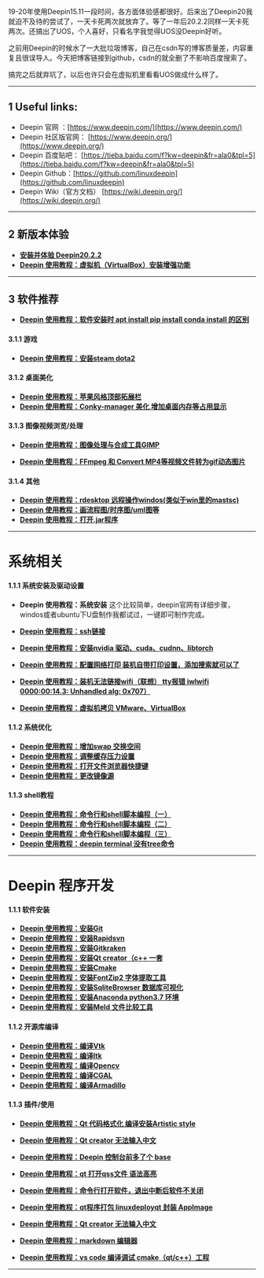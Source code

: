 




19-20年使用Deepin15.11一段时间，各方面体验感都很好。后来出了Deepin20我就迫不及待的尝试了，一天卡死两次就放弃了。等了一年后20.2.2同样一天卡死两次。还搞出了UOS，个人喜好，只看名字我觉得UOS没Deepin好听。

之前用Deepin的时候水了一大批垃圾博客，自己在csdn写的博客质量差，内容重复且很误导人。今天把博客链接到github，csdn的就全删了不影响百度搜索了。

搞完之后就弃坑了，以后也许只会在虚拟机里看看UOS做成什么样了。




---

## 1 Useful links:

* Deepin 官网 ：[https://www.deepin.com/](https://www.deepin.com/)
* Deepin 社区版官网： [https://www.deepin.org/](https://www.deepin.org/)
* Deepin 百度贴吧： [https://tieba.baidu.com/f?kw=deepin&fr=ala0&tpl=5](https://tieba.baidu.com/f?kw=deepin&fr=ala0&tpl=5)
* Deepin Github：[https://github.com/linuxdeepin](https://github.com/linuxdeepin)
* Deepin Wiki（官方文档） [https://wiki.deepin.org/](https://wiki.deepin.org/) 

---

## 2 新版本体验

- **[安装并体验 Deepin20.2.2](https://beondxin.blog.csdn.net/article/details/118653691)**
- **[Deepin 使用教程：虚拟机（VirtualBox）安装增强功能](https://beondxin.blog.csdn.net/article/details/106558713)**


---
## 3 软件推荐
- **[Deepin 使用教程：软件安装时 apt install pip install conda install 的区别](https://blog.csdn.net/a15005784320/article/details/103085456)**


#### 3.1.1 游戏
- **[Deepin 使用教程：安装steam dota2](https://blog.csdn.net/a15005784320/article/details/103083319)**


#### 3.1.2 桌面美化
- **[Deepin 使用教程：苹果风格顶部拓展栏](https://blog.csdn.net/a15005784320/article/details/104713827)**
- [**Deepin 使用教程：Conky-manager 美化 增加桌面内存等占用显示**](https://blog.csdn.net/a15005784320/article/details/103436084)


#### 3.1.3 图像视频浏览/处理

- **[Deepin 使用教程：图像处理与合成工具GIMP](https://blog.csdn.net/a15005784320/article/details/104589114)**



- **[Deepin 使用教程：FFmpeg 和 Convert MP4等视频文件转为gif动态图片](https://blog.csdn.net/a15005784320/article/details/104716766)**

#### 3.1.4 其他
- **[Deepin 使用教程：rdesktop 远程操作windos(类似于win里的mastsc)](https://blog.csdn.net/a15005784320/article/details/103220878)**
- **[Deepin 使用教程：画流程图/时序图/uml图等](https://blog.csdn.net/a15005784320/article/details/104854788)**
- **[Deepin 使用教程：打开.jar程序](https://blog.csdn.net/a15005784320/article/details/104858875)**
---

# 系统相关
#### 1.1.1 系统安装及驱动设置
 - **Deepin 使用教程：系统安装**
这个比较简单，deepin官网有详细步骤，windos或者ubuntu下U盘制作我都试过，一键即可制作完成。

- **[Deepin 使用教程：ssh链接](https://blog.csdn.net/a15005784320/article/details/103220785)**
- **[Deepin 使用教程：安装nvidia 驱动、cuda、cudnn、libtorch](https://blog.csdn.net/a15005784320/article/details/104353904)**
- **[Deepin 使用教程：配置网络打印  装机自带打印设置，添加搜索就可以了](https://blog.csdn.net/a15005784320/article/details/103083299)**
- **[Deepin 使用教程：装机无法链接wifi（联想） tty报错  iwlwifi 0000:00:14.3: Unhandled alg: 0x707）](https://blog.csdn.net/a15005784320/article/details/103083288)**
 - **[Deepin 使用教程：虚拟机拷贝 VMware、VirtualBox](https://blog.csdn.net/a15005784320/article/details/104858386)**

#### 1.1.2 系统优化
- **[Deepin 使用教程：增加swap 交换空间](https://blog.csdn.net/a15005784320/article/details/103323346)**
- **[Deepin 使用教程：调整缓存压力设置](https://blog.csdn.net/a15005784320/article/details/103220825)**
- **[Deepin 使用教程：打开文件浏览器快捷键](https://blog.csdn.net/a15005784320/article/details/103084901)**
- **[Deepin 使用教程：更改镜像源](https://blog.csdn.net/a15005784320/article/details/103083392)**

#### 1.1.3 shell教程
- **[Deepin 使用教程：命令行和shell脚本编程（一）](https://blog.csdn.net/a15005784320/article/details/103392759)**
- **[Deepin 使用教程：命令行和shell脚本编程（二）](https://blog.csdn.net/a15005784320/article/details/104591335)**
- **[Deepin 使用教程：命令行和shell脚本编程（三）](https://blog.csdn.net/a15005784320/article/details/104710728)**
- **[Deepin 使用教程：deepin terminal 没有tree命令](https://blog.csdn.net/a15005784320/article/details/103568291)**


---
# Deepin 程序开发
#### 1.1.1 软件安装
- **[Deepin 使用教程：安装Git](https://blog.csdn.net/a15005784320/article/details/103083327)** 
- **[Deepin 使用教程：安装Rapidsvn](https://blog.csdn.net/a15005784320/article/details/103083335)** 
- **[Deepin 使用教程：安装Gitkraken](https://blog.csdn.net/a15005784320/article/details/103083351)**
- **[Deepin 使用教程：安装Qt creator（c++ 一套](https://blog.csdn.net/a15005784320/article/details/103083373)**
- **[Deepin 使用教程：安装Cmake](https://blog.csdn.net/a15005784320/article/details/103083407)**
- **[Deepin 使用教程：安装FontZip2  字体提取工具](https://blog.csdn.net/a15005784320/article/details/104858607)**
- **[Deepin 使用教程：安装SqliteBrowser 数据库可视化](https://blog.csdn.net/a15005784320/article/details/103163542)**
- **[Deepin 使用教程：安装Anaconda  python3.7 环境](https://blog.csdn.net/a15005784320/article/details/103084981)**
-  **[Deepin 使用教程：安装Meld 文件比较工具](https://blog.csdn.net/a15005784320/article/details/105025208)**

#### 1.1.2 开源库编译
- **[Deepin 使用教程：编译Vtk](https://blog.csdn.net/a15005784320/article/details/103083420)**
- **[Deepin 使用教程：编译Itk](https://blog.csdn.net/a15005784320/article/details/103083623)**
- **[Deepin 使用教程：编译Opencv](https://blog.csdn.net/a15005784320/article/details/103083642)**
- **[Deepin 使用教程：编译CGAL](https://blog.csdn.net/a15005784320/article/details/101346916)**
- **[Deepin 使用教程：编译Armadillo](https://blog.csdn.net/a15005784320/article/details/103083672)**



#### 1.1.3 插件/使用
- **[Deepin 使用教程：Qt 代码格式化  编译安装Artistic style](https://blog.csdn.net/a15005784320/article/details/103083692)**

- **[Deepin 使用教程：Qt creator 无法输入中文](https://blog.csdn.net/a15005784320/article/details/105449095)**

- **[Deepin 使用教程：Deepin 控制台前多了个 base](https://blog.csdn.net/a15005784320/article/details/103085341)**
- **[Deepin 使用教程：qt  打开qss文件 语法高亮](https://blog.csdn.net/a15005784320/article/details/103089341)**
- **[Deepin 使用教程：命令行打开软件，退出中断后软件不关闭](https://blog.csdn.net/a15005784320/article/details/103099351)**
- **[Deepin 使用教程：qt程序打包 linuxdeployqt 封装 AppImage](https://blog.csdn.net/a15005784320/article/details/103160721)**
- **[Deepin 使用教程：Qt creator 无法输入中文](https://blog.csdn.net/a15005784320/article/details/105449095)**
- **[Deepin 使用教程：markdown 编辑器](https://blog.csdn.net/a15005784320/article/details/103213020)**
- **[Deepin 使用教程：vs code 编译调试 cmake（qt/c++）工程](https://blog.csdn.net/a15005784320/article/details/103923402)**



---





